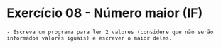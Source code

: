 # Exercício 08 - Número maior (IF)

    - Escreva um programa para ler 2 valores (considere que não serão informados valores iguais) e escrever o maior deles.
